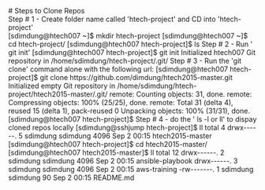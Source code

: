 <html>
<boyd>
# Steps to Clone  Repos <br>
Step # 1 - Create folder name called 'htech-project' and CD into 'htech-project' <br>
[sdimdung@htech007 ~]$ mkdir htech-project </ br>
[sdimdung@htech007 ~]$ cd htech-project/ </ br>
[sdimdung@htech007 htech-project]$ ls </ br>
Step # 2 - Run ' git init' 
[sdimdung@htech007 htech-project]$ git init
Initialized htech007 Git repository in /home/sdimdung/htech-project/.git/
Step # 3 - Run the 'git clone' command alone with the  following url:
[sdimdung@htech007 htech-project]$ git clone https://github.com/dimdung/htech2015-master.git
Initialized empty Git repository in /home/sdimdung/htech-project/htech2015-master/.git/
remote: Counting objects: 31, done.
remote: Compressing objects: 100% (25/25), done.
remote: Total 31 (delta 4), reused 15 (delta 1), pack-reused 0
Unpacking objects: 100% (31/31), done.
[sdimdung@htech007 htech-project]$ 
Step # 4 - do the ' ls -l or ll' to dispay cloned repos locally 
[sdimdung@sshjump htech-project]$ ll
total 4
drwx------. 5 sdimdung sdimdung 4096 Sep  2 00:15 htech2015-master
[sdimdung@htech007 htech-project]$ cd htech2015-master/
[sdimdung@htech007 htech2015-master]$ ll
total 12
drwx------. 2 sdimdung sdimdung 4096 Sep  2 00:15 ansible-playbook
drwx------. 3 sdimdung sdimdung 4096 Sep  2 00:15 aws-training
-rw-------. 1 sdimdung sdimdung   90 Sep  2 00:15 README.md

</body>
</html>

